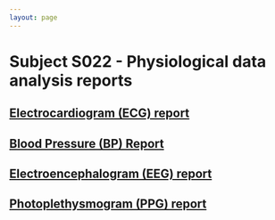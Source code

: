 ```yaml
---
layout: page
---
```


# Subject S022 - Physiological data analysis reports

## [Electrocardiogram (ECG) report](./ecg/README.md)

## [Blood Pressure (BP) Report](./bp/README.md)

## [Electroencephalogram (EEG) report](./eeg/README.md)

## [Photoplethysmogram (PPG) report](./ppg/README.md)

